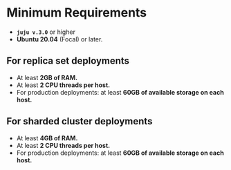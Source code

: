 # Minimum Requirements 


- **`juju v.3.0`** or higher
- **Ubuntu 20.04** (Focal) or later.


## For replica set deployments
- At least **2GB of RAM.**
- At least **2 CPU threads per host.**
- For production deployments: at least **60GB of available storage on each host.**

## For sharded cluster deployments
- At least **4GB of RAM.**
- At least **2 CPU threads per host.**
- For production deployments: at least **60GB of available storage on each host.**